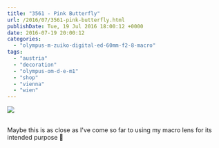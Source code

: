 ```yaml
---
title: "3561 - Pink Butterfly"
url: /2016/07/3561-pink-butterfly.html
publishDate: Tue, 19 Jul 2016 18:00:12 +0000
date: 2016-07-19 20:00:12
categories: 
  - "olympus-m-zuiko-digital-ed-60mm-f2-8-macro"
tags: 
  - "austria"
  - "decoration"
  - "olympus-om-d-e-m1"
  - "shop"
  - "vienna"
  - "wien"
---
```

<div class="container">
<div class="center"><a target="_blank" href="https://d25zfm9zpd7gm5.cloudfront.net/1200x1200/2016/20160329_152230_lr.jpg"><img class="webfeedsFeaturedVisual" src="https://d25zfm9zpd7gm5.cloudfront.net/0600x0600/2016/20160329_152230_lr.jpg" /></a></div>
</div>
<br />

Maybe this is as close as I've come so far to using my macro lens for its intended purpose 🙂
